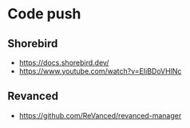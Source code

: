 # Code push

## Shorebird

- https://docs.shorebird.dev/
- https://www.youtube.com/watch?v=EIiBDoVHlNc

## Revanced

- https://github.com/ReVanced/revanced-manager
